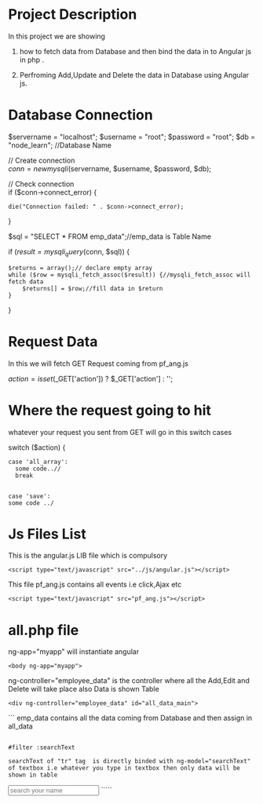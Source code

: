 # Project Description 

In this project we are showing

1.  how to fetch data from Database and then bind the data in to Angular js in php .
  
2.  Perfroming Add,Update and Delete the data in Database using Angular js. 


# Database Connection

$servername = "localhost";
$username = "root";
$password = "root";
$db = "node_learn"; //Database Name

// Create connection	
$conn = new mysqli($servername, $username, $password, $db);


// Check connection		
if ($conn->connect_error) {

    die("Connection failed: " . $conn->connect_error);
}

$sql = "SELECT * FROM emp_data";//emp_data is Table Name

if ($result = mysqli_query($conn, $sql)) {

    $returns = array();// declare empty array 
    while ($row = mysqli_fetch_assoc($result)) {//mysqli_fetch_assoc will fetch data 
        $returns[] = $row;//fill data in $return
    }
}

# Request Data

In this we will fetch GET Request coming from pf_ang.js


$action = isset($_GET['action']) ? $_GET['action'] : '';



# Where the request going to hit
  whatever your request you sent from GET will go in this switch cases
  

switch ($action) {

    case 'all_array':
      some code..//
      break 
      
      
    case 'save':
    some code ../



# Js Files List 		


This is the angular.js LIB file which is compulsory 

```
<script type="text/javascript" src="../js/angular.js"></script> 
```

This file pf_ang.js contains all events i.e click,Ajax etc
``````
<script type="text/javascript" src="pf_ang.js"></script>
``````


# all.php file 

ng-app="myapp" will instantiate angular

```
<body ng-app="myapp">    
```

ng-controller="employee_data" is the controller where all the Add,Edit and Delete will take place also Data is shown Table 
````
<div ng-controller="employee_data" id="all_data_main">
````

<tr ng-repeat="all_data in emp_data| filter:searchText">
```
emp_data contains all the data coming from Database and then assign in all_data

```

#filter :searchText 

searchText of "tr" tag  is directly binded with ng-model="searchText" of textbox i.e whatever you type in textbox then only data will be shown in table 
`````
<input type="text" placeholder="search your name"  ng-model="searchText">
`````

